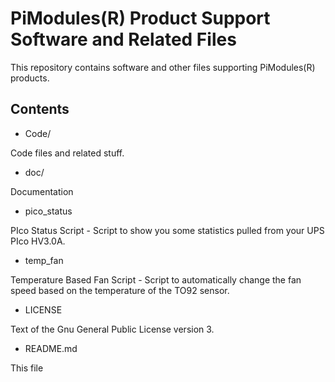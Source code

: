
PiModules(R) Product Support Software and Related Files
=======================================================

This repository contains software and other files supporting PiModules(R) products.

Contents
--------

* Code/

Code files and related stuff.

* doc/

Documentation

* pico_status

PIco Status Script - Script to show you some statistics pulled from your UPS PIco HV3.0A.

* temp_fan

Temperature Based Fan Script - Script to automatically change the fan speed based on the temperature of the TO92 sensor.

* LICENSE

Text of the Gnu General Public License version 3.

* README.md

This file


